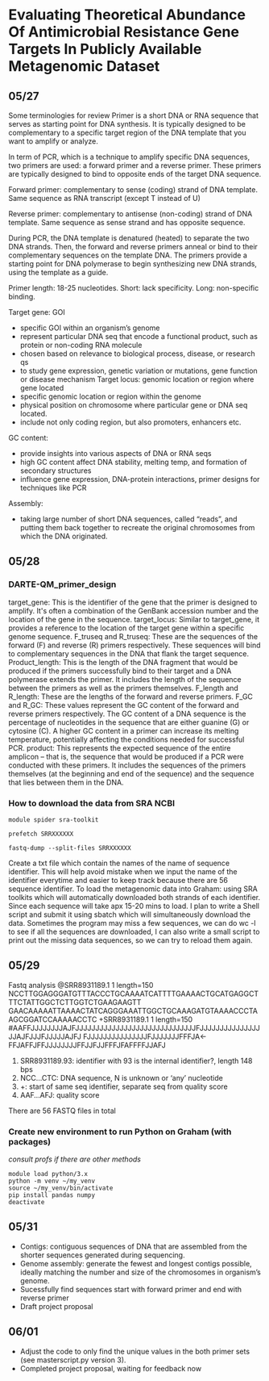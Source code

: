 # Evaluating Theoretical Abundance Of Antimicrobial Resistance Gene Targets In Publicly Available Metagenomic Dataset

## 05/27 
Some terminologies for review 
Primer is a short DNA or RNA sequence that serves as starting point for DNA synthesis. It is typically designed to be complementary to a specific target region of the DNA template that you want to amplify or analyze. 

In term of PCR, which is a technique to amplify specific DNA sequences, two primers are used: a forward primer and a reverse primer. These primers are typically designed to bind to opposite ends of the target DNA sequence. 

Forward primer: complementary to sense (coding) strand of DNA template. Same sequence as RNA transcript (except T instead of U) 

Reverse primer: complementary to antisense (non-coding) strand of DNA template. Same sequence as sense strand and has opposite sequence.

During PCR, the DNA template is denatured (heated) to separate the two DNA strands. Then, the forward and reverse primers anneal or bind to their complementary sequences on the template DNA. The primers provide a starting point for DNA polymerase to begin synthesizing new DNA strands, using the template as a guide.

Primer length: 18-25 nucleotides. Short: lack specificity. Long: non-specific binding. 

Target gene: GOI
- specific GOI within an organism’s genome
- represent particular DNA seq that encode a functional product, such as protein or non-coding RNA molecule
- chosen based on relevance to biological process, disease, or research qs
- to study gene expression, genetic variation or mutations, gene function or disease mechanism 
Target locus: genomic location or region where gene located
- specific genomic location or region within the genome
- physical position on chromosome where particular gene or DNA seq located. 
- include not only coding region, but also promoters, enhancers etc.

GC content:
- provide insights into various aspects of DNA or RNA seqs 
- high GC content affect DNA stability, melting temp, and formation of secondary structures
- influence gene expression, DNA-protein interactions, primer designs for techniques like PCR

Assembly:
- taking large number of short DNA sequences, called “reads”, and putting them back together to recreate the original chromosomes from which the DNA originated. 

## 05/28
### DARTE-QM_primer_design
target_gene: This is the identifier of the gene that the primer is designed to amplify. It's often a combination of the GenBank accession number and the location of the gene in the sequence.
target_locus: Similar to target_gene, it provides a reference to the location of the target gene within a specific genome sequence.
F_truseq and R_truseq: These are the sequences of the forward (F) and reverse (R) primers respectively. These sequences will bind to complementary sequences in the DNA that flank the target sequence.
Product_length: This is the length of the DNA fragment that would be produced if the primers successfully bind to their target and a DNA polymerase extends the primer. It includes the length of the sequence between the primers as well as the primers themselves.
F_length and R_length: These are the lengths of the forward and reverse primers.
F_GC and R_GC: These values represent the GC content of the forward and reverse primers respectively. The GC content of a DNA sequence is the percentage of nucleotides in the sequence that are either guanine (G) or cytosine (C). A higher GC content in a primer can increase its melting temperature, potentially affecting the conditions needed for successful PCR.
product: This represents the expected sequence of the entire amplicon – that is, the sequence that would be produced if a PCR were conducted with these primers. It includes the sequences of the primers themselves (at the beginning and end of the sequence) and the sequence that lies between them in the DNA.
  
### How to download the data from SRA NCBI 
```
module spider sra-toolkit

prefetch SRRXXXXXX

fastq-dump --split-files SRRXXXXXX
```
Create a txt file which contain the names of the name of sequence identifier. This will help avoid mistake when we input the name of the identifier everytime and easier to keep track because there are 56 sequence identifier. 
To load the metagenomic data into Graham: using SRA toolkits which will automatically downloaded both strands of each identifier. 
Since each sequence will take apx 15-20 mins to load. I plan to write a Shell script and submit it using sbatch which will simultaneously download the data. Sometimes the program may miss a few sequences, we can do wc -l to see if all the sequences are downloaded, I can also write a small script to print out the missing data sequences, so we can try to reload them again.

## 05/29
Fastq analysis
@SRR8931189.1 1 length=150
NCCTTGGAGGGATGTTTACCCTGCAAAATCATTTTGAAAACTGCATGAGGCTTTCTATTGGCTCTTGGTCTGAAGAAGTT
GAACAAAAATTAAAACTATCAGGGAAATTGGCTGCAAAGATGTAAAACCCTAAGCGGATCCAAAAACCTC
+SRR8931189.1 1 length=150
#AAFFJJJJJJJJAJFJJJJJJJJJJJJJJJJJJJJJJJJJJJJJJFJJJJJJJJJJJJJJJJJAJFJJJFJJJJJAJFJ
FJJJJJJJJJJJJJJJFJJJJJJJFFFJA<-FFJAFFJFFJJJJJJJJFFJJFJJFFFJFAFFFFJJAFJ

1. SRR8931189.93: identifier with 93 is the internal identifier?, length 148 bps
2. NCC…CTC: DNA sequence, N is unknown or ‘any’ nucleotide
3. +: start of same seq identifier, separate seq from quality score
4. AAF…AFJ: quality score 

There are 56 FASTQ files in total 

### Create new environment to run Python on Graham (with packages) 
*consult profs if there are other methods*
```
module load python/3.x
python -m venv ~/my_venv
source ~/my_venv/bin/activate
pip install pandas numpy
deactivate 
```

## 05/31
- Contigs: contiguous sequences of DNA that are assembled from the shorter sequences generated during sequencing. 
- Genome assembly: generate the fewest and longest contigs possible, ideally matching the number and size of the chromosomes in organism’s genome. 
- Sucessfully find sequences start with forward primer and end with reverse primer 
- Draft project proposal

## 06/01
- Adjust the code to only find the unique values in the both primer sets (see masterscript.py version 3).
- Completed project proposal, waiting for feedback now 
